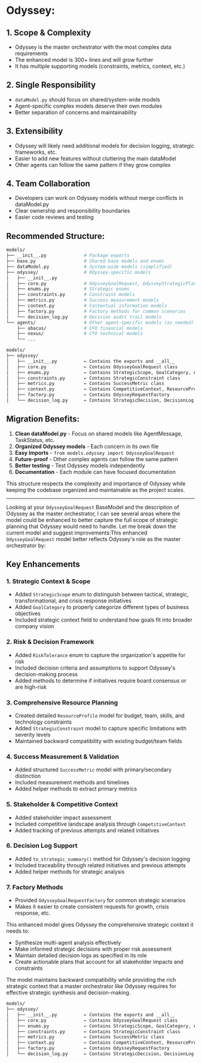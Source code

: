 # **Odyssey:**

## 1. **Scope & Complexity**

- Odyssey is the master orchestrator with the most complex data requirements
- The enhanced model is 300+ lines and will grow further
- It has multiple supporting models (constraints, metrics, context, etc.)

## 2. **Single Responsibility**

- `dataModel.py` should focus on shared/system-wide models
- Agent-specific complex models deserve their own modules
- Better separation of concerns and maintainability

## 3. **Extensibility**

- Odyssey will likely need additional models for decision logging, strategic frameworks, etc.
- Easier to add new features without cluttering the main dataModel
- Other agents can follow the same pattern if they grow complex

## 4. **Team Collaboration**

- Developers can work on Odyssey models without merge conflicts in dataModel.py
- Clear ownership and responsibility boundaries
- Easier code reviews and testing

## **Recommended Structure:**

```bash
models/
├── __init__.py              # Package exports
├── base.py                  # Shared base models and enums
├── dataModel.py             # System-wide models (simplified)
├── odyssey/                 # Odyssey-specific models
│   ├── __init__.py
│   ├── core.py              # OdysseyGoalRequest, OdysseyStrategicPlan
│   ├── enums.py             # Strategic enums
│   ├── constraints.py       # Constraint models
│   ├── metrics.py           # Success measurement models
│   ├── context.py           # Contextual information models
│   ├── factory.py           # Factory methods for common scenarios
│   └── decision_log.py      # Decision audit trail models
└── agents/                  # Other agent-specific models (as needed)
    ├── abacus/              # CFO financial models
    ├── nexus/               # CTO technical models
    └── ...
```

```bash
models/
├── odyssey/
│   ├── __init__.py          ← Contains the exports and __all__
│   ├── core.py              ← Contains OdysseyGoalRequest class
│   ├── enums.py             ← Contains StrategicScope, GoalCategory, etc.
│   ├── constraints.py       ← Contains StrategicConstraint class
│   ├── metrics.py           ← Contains SuccessMetric class
│   ├── context.py           ← Contains CompetitiveContext, ResourceProfile
│   ├── factory.py           ← Contains OdysseyRequestFactory
│   └── decision_log.py      ← Contains StrategicDecision, DecisionLog
```

## **Migration Benefits:**

1. **Clean dataModel.py** - Focus on shared models like AgentMessage, TaskStatus, etc.
2. **Organized Odyssey models** - Each concern in its own file
3. **Easy imports** - `from models.odyssey import OdysseyGoalRequest`
4. **Future-proof** - Other complex agents can follow the same pattern
5. **Better testing** - Test Odyssey models independently
6. **Documentation** - Each module can have focused documentation

This structure respects the complexity and importance of Odyssey while keeping the codebase organized and maintainable as the project scales.

---

Looking at your `OdysseyGoalRequest` BaseModel and the description of Odyssey as the master orchestrator, I can see several areas where the model could be enhanced to better capture the full scope of strategic planning that Odyssey would need to handle. Let me break down the current model and suggest improvements:This enhanced `OdysseyGoalRequest` model better reflects Odyssey's role as the master orchestrator by:

## Key Enhancements

### 1. **Strategic Context & Scope**

- Added `StrategicScope` enum to distinguish between tactical, strategic, transformational, and crisis response initiatives
- Added `GoalCategory` to properly categorize different types of business objectives
- Included strategic context field to understand how goals fit into broader company vision

### 2. **Risk & Decision Framework**

- Added `RiskTolerance` enum to capture the organization's appetite for risk
- Included decision criteria and assumptions to support Odyssey's decision-making process
- Added methods to determine if initiatives require board consensus or are high-risk

### 3. **Comprehensive Resource Planning**

- Created detailed `ResourceProfile` model for budget, team, skills, and technology constraints
- Added `StrategicConstraint` model to capture specific limitations with severity levels
- Maintained backward compatibility with existing budget/team fields

### 4. **Success Measurement & Validation**

- Added structured `SuccessMetric` model with primary/secondary distinction
- Included measurement methods and timelines
- Added helper methods to extract primary metrics

### 5. **Stakeholder & Competitive Context**

- Added stakeholder impact assessment
- Included competitive landscape analysis through `CompetitiveContext`
- Added tracking of previous attempts and related initiatives

### 6. **Decision Log Support**

- Added `to_strategic_summary()` method for Odyssey's decision logging
- Included traceability through related initiatives and previous attempts
- Added helper methods for strategic analysis

### 7. **Factory Methods**

- Provided `OdysseyGoalRequestFactory` for common strategic scenarios
- Makes it easier to create consistent requests for growth, crisis response, etc.

This enhanced model gives Odyssey the comprehensive strategic context it needs to:

- Synthesize multi-agent analysis effectively
- Make informed strategic decisions with proper risk assessment  
- Maintain detailed decision logs as specified in its role
- Create actionable plans that account for all stakeholder impacts and constraints

The model maintains backward compatibility while providing the rich strategic context that a master orchestrator like Odyssey requires for effective strategic synthesis and decision-making.

```bash
models/
├── odyssey/
│   ├── __init__.py          ← Contains the exports and __all__
│   ├── core.py              ← Contains OdysseyGoalRequest class
│   ├── enums.py             ← Contains StrategicScope, GoalCategory, etc.
│   ├── constraints.py       ← Contains StrategicConstraint class
│   ├── metrics.py           ← Contains SuccessMetric class
│   ├── context.py           ← Contains CompetitiveContext, ResourceProfile
│   ├── factory.py           ← Contains OdysseyRequestFactory
│   └── decision_log.py      ← Contains StrategicDecision, DecisionLog
```